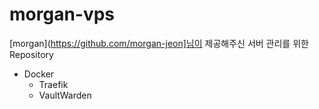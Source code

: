 # morgan-vps
[morgan](https://github.com/morgan-jeon]님이 제공해주신 서버 관리를 위한 Repository

- Docker
  - Traefik
  - VaultWarden
